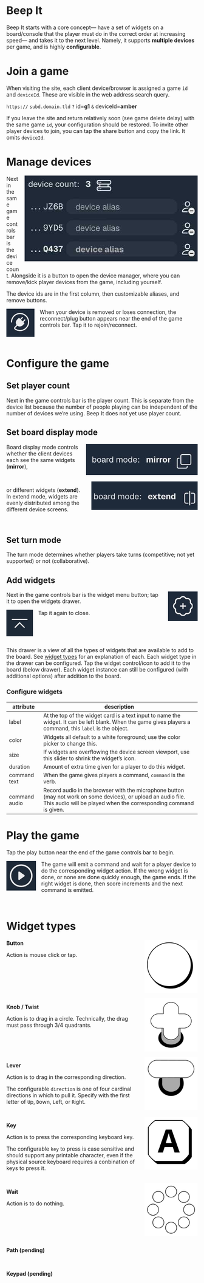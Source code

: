 # Beep It

Beep It starts with a core concept— have a set of widgets on a board/console that the player must do in the correct order at increasing speed— and takes it to the next level. Namely, it supports **multiple devices** per game, and is highly **configurable**.

# Join a game

When visiting the site, each client device/browser is assigned a game `id` and `deviceId`. These are visible in the web address search query.

`https://` `subd.domain.tld` `?` id=**g1** `&` deviceId=**amber**

If you leave the site and return relatively soon (see game delete delay) with the same game `id`, your configuration should be restored.
To invite other player devices to join, you can tap the share button and copy the link. It omits `deviceId`.

# Manage devices

<img alt="device manager" src="doc/game-controls_devices.jpeg" style="display: block; float: right; padding-left: 1em; padding-bottom: 1em;" />

Next in the same game controls bar is the device count. Alongside it is a button to open the device manager, where you can remove/kick player devices from the game, including yourself.

The device ids are in the first column, then customizable aliases, and remove buttons.

<img alt="rejoin button" src="doc/game-controls_rejoin.jpeg" style="display: block; float: left; padding-right: 1em; padding-bottom: 1em;" />

When your device is removed or loses connection, the reconnect/plug button appears near the end of the game controls bar. 
Tap it to rejoin/reconnect.

<br style="clear: left" />

# Configure the game

## Set player count

Next in the game controls bar is the player count. This is separate from the device list because the number of people playing can be independent of the number of devices we’re using. Beep It does not yet use player count.

## Set board display mode

<img alt="board display mode = mirror" src="doc/game-controls_mirror.jpeg" style="display: block; float: right; padding-left: 1em; padding-bottom: 1em;" />

Board display mode controls whether the client devices each see the same widgets (**mirror**),

<br style="clear: right;" />

<img alt="board display mode = extend" src="doc/game-controls_extend.jpeg" style="display: block; float: right; clear: right; padding-left: 1em; padding-bottom: 1em;" />

or different widgets (**extend**). In extend mode, widgets are evenly distributed among the different device screens.

<br style="clear: right;" />

## Set turn mode

The turn mode determines whether players take turns (competitive; not yet supported) or not (collaborative).

## Add widgets

<img alt="open widgets drawer" src="doc/game-controls_widgets-drawer_open.jpeg" style="display: block; float: right; padding-left: 1em; padding-bottom: 1em;" />

Next in the game controls bar is the widget menu button; tap it to open the widgets drawer. 

<img alt="close widgets drawer" src="doc/game-controls_widgets-drawer_close.jpeg" style="display: block; float: left; padding-right: 1em; padding-bottom: 1em;" />

Tap it again to close.

<br style="clear: left" />

This drawer is a view of all the types of widgets that are available to add to the board. See [widget types]() for an explanation of each. Each widget type in the drawer can be configured. Tap the widget control/icon to add it to the board (below drawer). 
Each widget instance can still be configured (with additional options) after addition to the board.

### Configure widgets

| attribute | description |
| --- | --- |
| label | At the top of the widget card is a text input to name the widget. It can be left blank. When the game gives players a command, this `label` is the object. |
| color | Widgets all default to a white foreground; use the color picker to change this. |
| size | If widgets are overflowing the device screen viewport, use this slider to shrink the widget’s icon. |
| duration | Amount of extra time given for a player to do this widget. |
| command text | When the game gives players a command, `command` is the verb. |
| command audio | Record audio in the browser with the microphone button (may not work on some devices), or upload an audio file. This audio will be played when the corresponding command is given. |

# Play the game

Tap the play button near the end of the game controls bar to begin.

<img alt="close widgets drawer" src="doc/game-controls_play.jpeg" style="display: block; float: left; padding-right: 1em; padding-bottom: 1em;" />

The game will emit a command and wait for a player device to do the corresponding widget action. If the wrong widget is done, or none are done quickly enough, the game ends. If the right widget is done, then score increments and the next command is emitted.

<br style="clear: left" />

# Widget types

<img alt="button" src="public/widgetIcon/button.svg" style="float: right; padding-left: 1em; padding-bottom: 1em; width: 10em;" />

**Button**

Action is mouse click or tap.

<br style="clear: right" />
<img alt="knob" src="public/widgetIcon/twist.svg" style="float: right; padding-left: 1em; padding-bottom: 1em; width: 10em;" />

**Knob / Twist**

Action is to drag in a circle. Technically, the drag must pass through 3/4 quadrants.

<br style="clear: right" />
<img alt="lever" src="public/widgetIcon/lever.svg" style="float: right; padding-left: 1em; padding-bottom: 1em; width: 10em;" />

**Lever**

Action is to drag in the corresponding direction.

The configurable `direction` is one of four cardinal directions in which to pull it. 
Specify with the first letter of `U`p, `D`own, `L`eft, or `R`ight.

<br style="clear: right" />
<img alt="key" src="public/widgetIcon/key.svg" style="float: right; padding-left: 1em; padding-bottom: 1em; width: 10em;" />

**Key**

Action is to press the corresponding keyboard key.

The configurable `key` to press is case sensitive and should support any printable character, even if the physical source keyboard requires a conbination of keys to press it.

<br style="clear: right" />
<img alt="wait" src="public/widgetIcon/wait.svg" style="float: right; padding-left: 1em; padding-bottom: 1em; width: 10em;" />

**Wait**

Action is to do nothing.

<br style="clear: right" />

**Path (pending)**

<br style="clear: right" />

**Keypad (pending)**